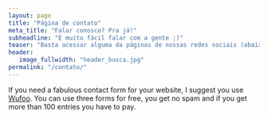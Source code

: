 ```yaml
---
layout: page
title: "Página de contato"
meta_title: "Falar conosco? Pra já!"
subheadline: "É muito fácil falar com a gente ;)"
teaser: "Basta acessar alguma da páginas de nossas redes sociais (abaixo) ou entrar em contato pelo formulário."
header:
   image_fullwidth: "header_busca.jpg"
permalink: "/contato/"
---
```


If you need a fabulous contact form for your website, I suggest you use [Wufoo][1]. You can use three forms for free, you get no spam and if you get more than 100 entries you have to pay.


 [1]: http://www.wufoo.com/
